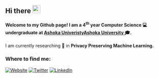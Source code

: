 ## Hi there <a href="https://www.gautamkrishnar.com/"><img src="https://media.giphy.com/media/hvRJCLFzcasrR4ia7z/giphy.gif" width="25px"></a>

#### Welcome to my Github page! I am a 4<sup>th</sup> year Computer Science :computer:  undergraduate at [Ashoka Univeristy](https://www.ashoka.edu.in/)<a href="https://www.ashoka.edu.in/" target="_blank">Ashoka University </a> :mortar_board:.

I am currently researching 🔭 in **Privacy Preserving Machine Learning.**

### Where to find me: 
<p><a href="#" target="_blank"><img alt="Website" src="https://img.shields.io/badge/Website-%2312100E.svg?&style=for-the-badge&logo=AirplayVideo&logoColor=white" /></a> <a href="https://twitter.com/_shahikuber" target="_blank"><img alt="Twitter" src="https://img.shields.io/badge/twitter-%231DA1F2.svg?&style=for-the-badge&logo=twitter&logoColor=white" /></a> <a href="https://www.linkedin.com/in/kubershahi" target="_blank"><img alt="LinkedIn" src="https://img.shields.io/badge/linkedin-%230077B5.svg?&style=for-the-badge&logo=linkedin&logoColor=white" /></a>
</p>
